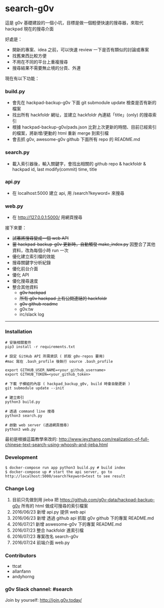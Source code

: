 # search-g0v

這是 g0v 基礎建設的一個小坑，目標是做一個輕便快速的搜尋器，來取代 hackpad 現在的搜尋介面

好處是：

- 開新的專案、idea 之前，可以快速 review 一下是否有類似的討論或專案
- 找舊東西比較方便
- 不用在不同的平台上重複搜尋
- 搜尋結果不需要無止境的分頁、外連

現在有以下功能：

### build.py
- 會先在 hackpad-backup-g0v 下面 git submodule update 檢查是否有新的檔案
- 找出所有 hackfoldr 網址，並建立 hackfoldr 內連結「title」(only) 的搜尋索引
- 根據 hackpad-backup-g0v/pads.json 比對上次更新的時間、目前已經索引的檔案，將新增/更動的 html 重新 merge 到索引檔
- 會去抓 g0v, awesome-g0v github 下面所有 repo 的 README.md

### search.py
- 載入索引器後，輸入關鍵字，會找出相關的 github repo & hackfoldr & hackpad id, last modify(commit) time, title

### api.py
- 在 localhost:5000 建立 api, 用 /search?keyword= 來搜尋

### web.py
- 在 http://127.0.0.1:5000/ 用網頁搜尋


接下來要：

- ~~試著將搜尋變成一個 web API~~
- ~~當 hackpad-backup-g0v 更新時，自動觸發 make_index.py~~ 因整合了其他資料，改為每個小時 run 一次
- 優化建立索引檔的效能
- 搜尋關鍵字分析紀錄
- 優化前台介面
- 優化 API
- 優化搜尋速度
- 整合其他資料
  - ~~g0v hackpad~~
  - ~~所有 g0v hackpad 上有公開連結的 hackfoldr~~
  - ~~g0v github readme~~
  - g0v.tw
  - irc/slack log

----

### Installation

    # 安裝相關套件
    pip3 install -r requirements.txt

    # 設定 GitHub API 所需資訊 ( 抓取 g0v-repos 要用)
    #mac 寫在 .bash_profile 後執行 source .bash_profile

    export GITHUB_USER_NAME=<your_github_username>
    export GITHUB_TOKEN=<your_github_token>

    # 下載 子模組的內容 ( hackpad_backup_g0v, build 時會自動更新 )
    git submodule update --init

    # 建立索引
    python3 build.py

    # 透過 command line 搜尋
    python3 search.py

    # 啟動 web server (透過網頁搜尋)
    python3 web.py

最初是根據這篇教學來改的: http://www.jeyzhang.com/realization-of-full-chinese-text-search-using-whoosh-and-jieba.html

### Development

    $ docker-compose run app python3 build.py # build index
    $ docker-compose up # start the api server, go to http://localhost:5000/search?keyword=test to see result


### Change Log

1. 目前只先做到用 jieba 把 https://github.com/g0v-data/hackpad-backup-g0v 所有的 html 做成可搜尋的索引檔案
2. 2016/06/23 新增 api.py 提供 web api
3. 2016/06/23 新增 透過 github api 抓取 g0v github 下的專案 README.md
4. 2016/07/21 新增 aswesome-g0v 下的專案 README.md
5. 2016/07/23 整合 hackfoldr 進索引檔
6. 2016/07/23 專案改名 search-g0v
7. 2016/07/24 前端介面 web.py

### Contributors

- ttcat
- allanfann
- andyhorng

### g0v Slack channel: #search
Join by yourself: http://join.g0v.today/
